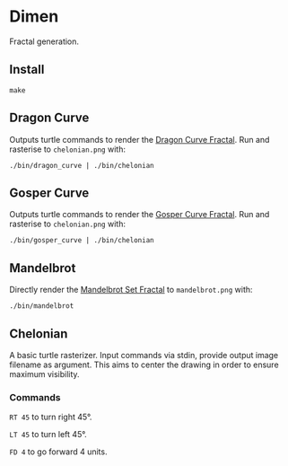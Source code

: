 # Dimen
Fractal generation.

## Install
```
make
```

## Dragon Curve
Outputs turtle commands to render the [Dragon Curve Fractal](http://en.wikipedia.org/wiki/Dragon_curve). Run and rasterise to `chelonian.png` with:

```
./bin/dragon_curve | ./bin/chelonian
```

## Gosper Curve
Outputs turtle commands to render the [Gosper Curve Fractal](https://en.wikipedia.org/wiki/Gosper_curve). Run and rasterise to `chelonian.png` with:

```
./bin/gosper_curve | ./bin/chelonian
```

## Mandelbrot
Directly render the [Mandelbrot Set Fractal](https://en.wikipedia.org/wiki/Mandelbrot_set) to `mandelbrot.png` with:

```
./bin/mandelbrot
```

## Chelonian
A basic turtle rasterizer. Input commands via stdin, provide output image filename as argument. This aims to center the drawing in order to ensure maximum visibility.

### Commands
`RT 45` to turn right 45°.

`LT 45` to turn left 45°.

`FD 4` to go forward 4 units.
